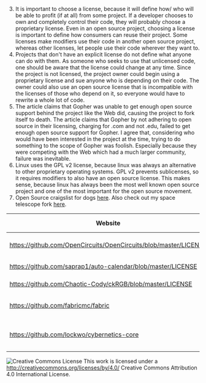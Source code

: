 3. It is important to choose a license, because it will define how/ who will be able to profit (if at all) from some project. If a developer chooses to own and completely control their code, they will probably choose a proprietary license. Even in an open source project, choosing a license is important to define how consumers can reuse their project. Some licenses make modifiers use their code in another open source project, whereas other licenses, let people use their code wherever they want to.  
4. Projects that don't have an explicit license do not define what anyone can do with them. As someone who seeks to use that unlicensed code, one should be aware that the license could change at any time. Since the project is not licensed, the project owner could begin using a proprietary license and sue anyone who is depending on their code. The owner could also use an open source license that is incompatible with the licenses of those who depend on it, so everyone would have to rewrite a whole lot of code.  
5. The article claims that Gopher was unable to get enough open source support behind the project like the Web did, causing the project to fork itself to death. The article claims that Gopher by not adhering to open source in their licensing, charging for .com and not .edu, failed to get enough open source support for Gopher. I agree that, considering who would have been interested in the project at the time, trying to do something to the scope of Gopher was foolish. Especially because they were competing with the Web which had a much larger community, failure was inevitable.
6. Linux uses the GPL v2 license, because linux was always an alternative to other proprietary operating systems. GPL v2 prevents sublicenses, so it requires modifiers to also have an open source license. This makes sense, because linux has always been the most well known open source project and one of the most important for the open source movement. 
7. Open Source craigslist for dogs [here](https://github.com/limh0228/Craigslist-for-dogs). Also check out my space telescope fork [here](https://github.com/gwild37/Craigslist-for-dogs).

Website | License Present | License
---------|:----------|:-------
https://github.com/OpenCircuits/OpenCircuits/blob/master/LICENSE | Yes | BSD 3-Clause License
https://github.com/saprap1/auto-calendar/blob/master/LICENSE | Yes | MIT License
https://github.com/Chaotic-Cody/ckRGB/blob/master/LICENSE | Yes | MIT License
https://github.com/fabricmc/fabric | Yes | Apache License 2.0
https://github.com/lockwo/cybernetics-core | Yes | GNU General Public License


![Creative Commons License](https://i.creativecommons.org/l/by/4.0/88x31.png) This work is licensed under a http://creativecommons.org/licenses/by/4.0/ Creative Commons Attribution 4.0 International License.
